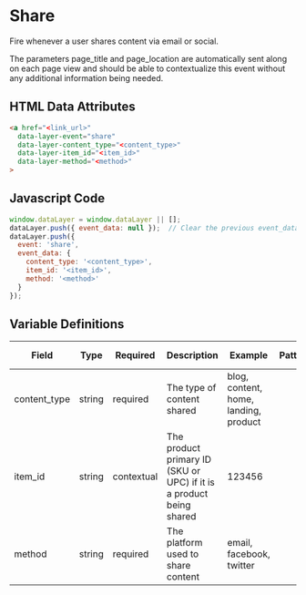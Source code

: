 # Share

Fire whenever a user shares content via email or social. 

The parameters page_title and page_location are automatically sent along on each page view and should be able to contextualize this event without any additional information being needed.

## HTML Data Attributes

```html
<a href="<link_url>"
  data-layer-event="share"
  data-layer-content_type="<content_type>"
  data-layer-item_id="<item_id>"
  data-layer-method="<method>"
>
```

## Javascript Code

```js
window.dataLayer = window.dataLayer || [];
dataLayer.push({ event_data: null });  // Clear the previous event_data object.
dataLayer.push({
  event: 'share',
  event_data: {
    content_type: '<content_type>',
    item_id: '<item_id>',
    method: '<method>'
  }
});
```

## Variable Definitions

|Field|Type|Required|Description|Example|Pattern|Min Length|Max Length|Minimum|Maximum|Multiple Of|
| --- | --- | --- | --- | --- | --- | --- | --- | --- | --- | --- |
|content_type|string|required|The type of content shared|blog, content, home, landing, product|
|item_id|string|contextual|The product primary ID (SKU or UPC) if it is a product being shared|123456|
|method|string|required|The platform used to share content|email, facebook, twitter|